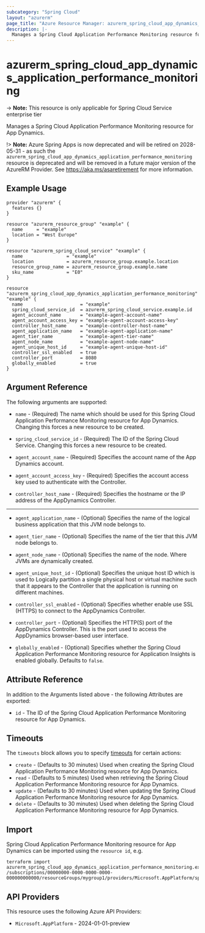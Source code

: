```yaml
---
subcategory: "Spring Cloud"
layout: "azurerm"
page_title: "Azure Resource Manager: azurerm_spring_cloud_app_dynamics_application_performance_monitoring"
description: |-
  Manages a Spring Cloud Application Performance Monitoring resource for App Dynamics.
---
```


# azurerm_spring_cloud_app_dynamics_application_performance_monitoring

-> **Note:** This resource is only applicable for Spring Cloud Service enterprise tier

Manages a Spring Cloud Application Performance Monitoring resource for App Dynamics.

!> **Note:** Azure Spring Apps is now deprecated and will be retired on 2028-05-31 - as such the `azurerm_spring_cloud_app_dynamics_application_performance_monitoring` resource is deprecated and will be removed in a future major version of the AzureRM Provider. See https://aka.ms/asaretirement for more information.

## Example Usage

```hcl
provider "azurerm" {
  features {}
}

resource "azurerm_resource_group" "example" {
  name     = "example"
  location = "West Europe"
}

resource "azurerm_spring_cloud_service" "example" {
  name                = "example"
  location            = azurerm_resource_group.example.location
  resource_group_name = azurerm_resource_group.example.name
  sku_name            = "E0"
}

resource "azurerm_spring_cloud_app_dynamics_application_performance_monitoring" "example" {
  name                     = "example"
  spring_cloud_service_id  = azurerm_spring_cloud_service.example.id
  agent_account_name       = "example-agent-account-name"
  agent_account_access_key = "example-agent-account-access-key"
  controller_host_name     = "example-controller-host-name"
  agent_application_name   = "example-agent-application-name"
  agent_tier_name          = "example-agent-tier-name"
  agent_node_name          = "example-agent-node-name"
  agent_unique_host_id     = "example-agent-unique-host-id"
  controller_ssl_enabled   = true
  controller_port          = 8080
  globally_enabled         = true
}
```

## Argument Reference

The following arguments are supported:

* `name` - (Required) The name which should be used for this Spring Cloud Application Performance Monitoring resource for App Dynamics. Changing this forces a new resource to be created.

* `spring_cloud_service_id` - (Required) The ID of the Spring Cloud Service. Changing this forces a new resource to be created.

* `agent_account_name` - (Required) Specifies the account name of the App Dynamics account.

* `agent_account_access_key` - (Required) Specifies the account access key used to authenticate with the Controller.

* `controller_host_name` - (Required) Specifies the hostname or the IP address of the AppDynamics Controller.

---

* `agent_application_name` - (Optional) Specifies the name of the logical business application that this JVM node belongs to.

* `agent_tier_name` - (Optional) Specifies the name of the tier that this JVM node belongs to.

* `agent_node_name` - (Optional) Specifies the name of the node. Where JVMs are dynamically created.

* `agent_unique_host_id` - (Optional) Specifies the unique host ID which is used to Logically partition a single physical host or virtual machine such that it appears to the Controller that the application is running on different machines.

* `controller_ssl_enabled` - (Optional) Specifies whether enable use SSL (HTTPS) to connect to the AppDynamics Controller.

* `controller_port` - (Optional) Specifies the HTTP(S) port of the AppDynamics Controller. This is the port used to access the AppDynamics browser-based user interface.

* `globally_enabled` - (Optional) Specifies whether the Spring Cloud Application Performance Monitoring resource for Application Insights is enabled globally. Defaults to `false`.

## Attribute Reference

In addition to the Arguments listed above - the following Attributes are exported:

* `id` - The ID of the Spring Cloud Application Performance Monitoring resource for App Dynamics.

## Timeouts

The `timeouts` block allows you to specify [timeouts](https://developer.hashicorp.com/terraform/language/resources/configure#define-operation-timeouts) for certain actions:

* `create` - (Defaults to 30 minutes) Used when creating the Spring Cloud Application Performance Monitoring resource for App Dynamics.
* `read` - (Defaults to 5 minutes) Used when retrieving the Spring Cloud Application Performance Monitoring resource for App Dynamics.
* `update` - (Defaults to 30 minutes) Used when updating the Spring Cloud Application Performance Monitoring resource for App Dynamics.
* `delete` - (Defaults to 30 minutes) Used when deleting the Spring Cloud Application Performance Monitoring resource for App Dynamics.

## Import

Spring Cloud Application Performance Monitoring resource for App Dynamics can be imported using the `resource id`, e.g.

```shell
terraform import azurerm_spring_cloud_app_dynamics_application_performance_monitoring.example /subscriptions/00000000-0000-0000-0000-000000000000/resourceGroups/mygroup1/providers/Microsoft.AppPlatform/spring/service1/apms/apm1
```

## API Providers
<!-- This section is generated, changes will be overwritten -->
This resource uses the following Azure API Providers:

* `Microsoft.AppPlatform` - 2024-01-01-preview
